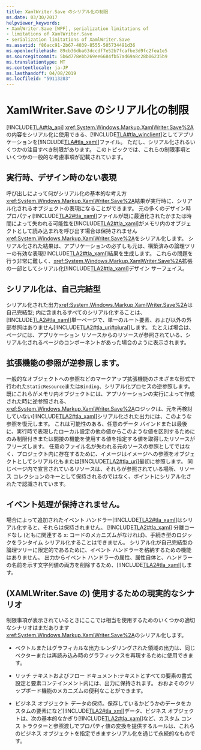 ```yaml
---
title: XamlWriter.Save のシリアル化の制限
ms.date: 03/30/2017
helpviewer_keywords:
- XamlWriter.Save [WPF], serialization limitations of
- limitations of XamlWriter.Save
- serialization limitations of XamlWriter.Save
ms.assetid: f86acc91-2b67-4039-8555-505734491d36
ms.openlocfilehash: 89cb36dba63dccdf7e52b7fcafbe3d9fc2fea1e5
ms.sourcegitcommit: 5b6d778ebb269ee6684fb57ad69a8c28b06235b9
ms.translationtype: MT
ms.contentlocale: ja-JP
ms.lasthandoff: 04/08/2019
ms.locfileid: "59113283"
---
```

# <a name="serialization-limitations-of-xamlwritersave"></a>XamlWriter.Save のシリアル化の制限
[!INCLUDE[TLA#tla_api](../../../../includes/tlasharptla-api-md.md)] <xref:System.Windows.Markup.XamlWriter.Save%2A>の内容をシリアル化に使用できる、[!INCLUDE[TLA#tla_winclient](../../../../includes/tlasharptla-winclient-md.md)]としてアプリケーションを[!INCLUDE[TLA#tla_xaml](../../../../includes/tlasharptla-xaml-md.md)]ファイル。 ただし、シリアル化されるいくつかの注目すべき制限があります。 このトピックでは、これらの制限事項といくつかの一般的な考慮事項が記載されています。  

<a name="Run_Time__Not_Design_Time_Representation"></a>   
## <a name="run-time-not-design-time-representation"></a>実行時、デザイン時のない表現  
 呼び出しによって何がシリアル化の基本的な考え方<xref:System.Windows.Markup.XamlWriter.Save%2A>結果が実行時に、シリアル化されるオブジェクトの表現になることができます。 元の多くのデザイン時プロパティ[!INCLUDE[TLA2#tla_xaml](../../../../includes/tla2sharptla-xaml-md.md)]ファイルが既に最適化されたかまたは時間によって失われる可能性を[!INCLUDE[TLA2#tla_xaml](../../../../includes/tla2sharptla-xaml-md.md)]がメモリ内のオブジェクトとして読み込まれを呼び出す場合は保持されません<xref:System.Windows.Markup.XamlWriter.Save%2A>をシリアル化します。 シリアル化された結果は、アプリケーションの必ずしも元は、構築済みの論理ツリーの有効な表現[!INCLUDE[TLA2#tla_xaml](../../../../includes/tla2sharptla-xaml-md.md)]結果を生成します。 これらの問題を行う非常に難しく、<xref:System.Windows.Markup.XamlWriter.Save%2A>拡張の一部としてシリアル化[!INCLUDE[TLA2#tla_xaml](../../../../includes/tla2sharptla-xaml-md.md)]デザイン サーフェイス。  
  
<a name="Serialization_is_Self_Contained"></a>   
## <a name="serialization-is-self-contained"></a>シリアル化は、自己完結型  
 シリアル化された出力<xref:System.Windows.Markup.XamlWriter.Save%2A>は自己完結型; 内に含まれるすべてのシリアル化することは、[!INCLUDE[TLA2#tla_xaml](../../../../includes/tla2sharptla-xaml-md.md)]単一ページで、単一のルート要素、および以外の外部参照はありません[!INCLUDE[TLA2#tla_uri#plural](../../../../includes/tla2sharptla-urisharpplural-md.md)]します。 たとえば場合は、ページには、アプリケーション リソースからのリソースが参照されている、シリアル化されるページのコンポーネントがあった場合のように表示されます。  
  
<a name="Extension_References_are_Dereferenced"></a>   
## <a name="extension-references-are-dereferenced"></a>拡張機能の参照が逆参照します。  
 一般的なオブジェクトへの参照などのマークアップ拡張機能のさまざまな形式で行われた`StaticResource`または`Binding`、シリアル化プロセスの逆参照します。 既にこれらがメモリ内オブジェクトには、アプリケーションの実行によって作成された時に逆参照される、<xref:System.Windows.Markup.XamlWriter.Save%2A>ロジックは、元を再検討していない[!INCLUDE[TLA2#tla_xaml](../../../../includes/tla2sharptla-xaml-md.md)]シリアル化された出力には、このような参照を復元します。 これは可能性のある、任意のデータ バインドまたは最後に、実行時で表現したローカル設定の他の値からこのような値を区別するためにのみ制限付きまたは間接の機能を使用する値を指定する値を取得したリソースがフリーズします。 任意のファイル名が失われる元のソースの参照としてではなく、プロジェクト内に存在するために、イメージはイメージへの参照をオブジェクトとしてシリアル化もまたは[!INCLUDE[TLA2#tla_uri](../../../../includes/tla2sharptla-uri-md.md)]最初に参照します。 同じページ内で宣言されているリソースは、それらが参照されている場所、リソース コレクションのキーとして保持されるのではなく、ポイントにシリアル化されたで認識されています。  
  
<a name="Event_Handling_is_Not_Preserved"></a>   
## <a name="event-handling-is-not-preserved"></a>イベント処理が保持されません。  
 場合によって追加されたイベント ハンドラー[!INCLUDE[TLA2#tla_xaml](../../../../includes/tla2sharptla-xaml-md.md)]はシリアル化すると、それらは保持されません。 [!INCLUDE[TLA2#tla_xaml](../../../../includes/tla2sharptla-xaml-md.md)] 分離コードなし (ともに関連する x: コードのメカニズムがなければ)、手続き型のロジックをランタイム シリアル化することはできません。 シリアル化が自己完結型の論理ツリーに限定的であるために、イベント ハンドラーを格納するための機能はありません。 出力からイベント ハンドラーの属性、属性自体と、ハンドラーの名前を示す文字列値の両方を削除するため、[!INCLUDE[TLA2#tla_xaml](../../../../includes/tla2sharptla-xaml-md.md)]します。  
  
<a name="Realistic_Scenarios_for_Use_of_XAMLWriter_Save"></a>   
## <a name="realistic-scenarios-for-use-of-xamlwritersave"></a>(XAMLWriter.Save の) 使用するための現実的なシナリオ  
 制限事項が表示されているときにここでは相当を使用するためのいくつかの適切なシナリオはまだあります<xref:System.Windows.Markup.XamlWriter.Save%2A>のシリアル化します。  
  
-   ベクトルまたはグラフィカルな出力:レンダリングされた領域の出力は、同じベクターまたは再読み込み時のグラフィックスを再現するために使用できます。  
  
-   リッチ テキストおよびフロー ドキュメント:テキストとすべての要素の書式設定と要素コンテインメント内には、出力に保持されます。 おおよそのクリップボード機能のメカニズムの便利なことができます。  
  
-   ビジネス オブジェクト データの保持。保存しているかどうかのデータをカスタムの要素になど[!INCLUDE[TLA2#tla_xml](../../../../includes/tla2sharptla-xml-md.md)]データ、ビジネス オブジェクトは、次の基本的なかぎり[!INCLUDE[TLA2#tla_xaml](../../../../includes/tla2sharptla-xaml-md.md)]など、カスタム コンス トラクターと参照渡しでプロパティ値の変換を提供するルールは、これらのビジネス オブジェクトを指定できますシリアル化を通じて永続的なものです。
